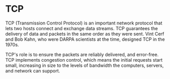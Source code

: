 # TCP

TCP (Transmission Control Protocol) is an
important network protocol that lets two hosts
connect and exchange data streams. TCP guarantees
the delivery of data and packets in the same order
as they were sent. Vint Cerf and Bob Kahn, who
were DARPA scientists at the time, designed TCP in
the 1970s.

TCP's role is to ensure the packets are reliably
delivered, and error-free. TCP implements
congestion control, which means the initial
requests start small, increasing in size to the
levels of bandwidth the computers, servers, and
network can support. 
